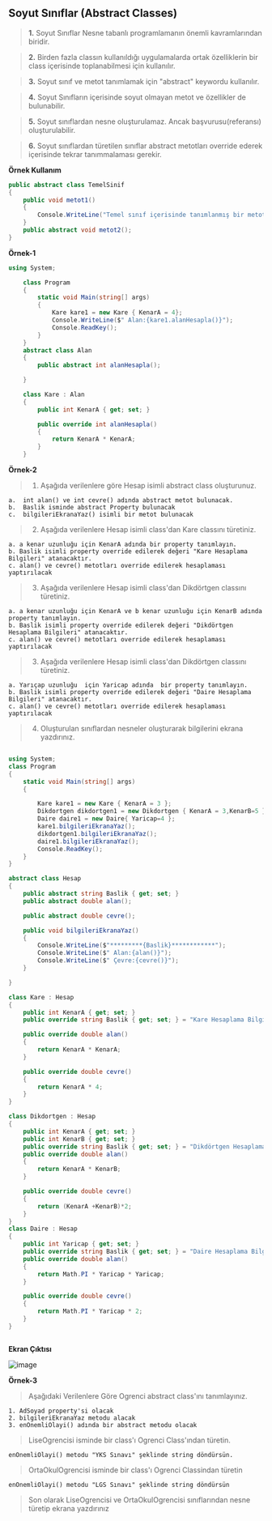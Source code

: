 ## Soyut Sınıflar (Abstract Classes) ##
> __1.__ Soyut  Sınıflar Nesne tabanlı programlamanın  önemli kavramlarından biridir. 

> __2.__ Birden fazla classın kullanıldığı uygulamalarda ortak özelliklerin bir class içerisinde toplanabilmesi için kullanılır.

> __3.__ Soyut sınıf ve metot tanımlamak için "abstract" keywordu kullanılır.

> __4.__ Soyut Sınıfların içerisinde soyut olmayan metot ve özellikler de bulunabilir.

> __5.__ Soyut sınıflardan nesne oluşturulamaz. Ancak başvurusu(referansı) oluşturulabilir.

> __6.__ Soyut sınıflardan türetilen sınıflar abstract metotları override ederek içerisinde tekrar tanımmalaması gerekir.

**Örnek Kullanım**

````csharp 
public abstract class TemelSinif
{
    public void metot1()
    {
        Console.WriteLine("Temel sınıf içerisinde tanımlanmış bir metot");
    }
    public abstract void metot2();
}
````
**Örnek-1**
```csharp
using System;

    class Program
    {
        static void Main(string[] args)
        {
            Kare kare1 = new Kare { KenarA = 4};
            Console.WriteLine($" Alan:{kare1.alanHesapla()}");
            Console.ReadKey();
        }
    }
    abstract class Alan
    {
        public abstract int alanHesapla();

    }

    class Kare : Alan
    {
        public int KenarA { get; set; }

        public override int alanHesapla()
        {
            return KenarA * KenarA;
        }
    }


```

**Örnek-2**
> 1. Aşağıda verilenlere göre Hesap isimli abstract class oluşturunuz.


    a.  int alan() ve int cevre() adında abstract metot bulunacak.
    b.  Baslik isminde abstract Property bulunacak
    c.  bilgileriEkranaYaz() isimli bir metot bulunacak
    
> 2. Aşağıda verilenlere Hesap isimli class'dan Kare classını türetiniz.

    a. a kenar uzunluğu için KenarA adında bir property tanımlayın.
    b. Baslik isimli property override edilerek değeri "Kare Hesaplama Bilgileri" atanacaktır.
    c. alan() ve cevre() metotları override edilerek hesaplaması yaptırılacak
    
> 3. Aşağıda verilenlere Hesap isimli class'dan Dikdörtgen classını türetiniz.

    a. a kenar uzunluğu için KenarA ve b kenar uzunluğu için KenarB adında  property tanımlayın.
    b. Baslik isimli property override edilerek değeri "Dikdörtgen Hesaplama Bilgileri" atanacaktır.
    c. alan() ve cevre() metotları override edilerek hesaplaması yaptırılacak
  
> 3. Aşağıda verilenlere Hesap isimli class'dan  Dikdörtgen  classını türetiniz.

    a. Yarıçap uzunluğu  için Yaricap adında  bir property tanımlayın.
    b. Baslik isimli property override edilerek değeri "Daire Hesaplama Bilgileri" atanacaktır.
    c. alan() ve cevre() metotları override edilerek hesaplaması yaptırılacak

> 4. Oluşturulan sınıflardan nesneler oluşturarak bilgilerini ekrana yazdırınız.
```csharp

using System;
class Program
{
    static void Main(string[] args)
    {

        Kare kare1 = new Kare { KenarA = 3 };
        Dikdortgen dikdortgen1 = new Dikdortgen { KenarA = 3,KenarB=5 };
        Daire daire1 = new Daire{ Yaricap=4 };
        kare1.bilgileriEkranaYaz();
        dikdortgen1.bilgileriEkranaYaz();
        daire1.bilgileriEkranaYaz();
        Console.ReadKey();
    }
}

abstract class Hesap
{
    public abstract string Baslik { get; set; }
    public abstract double alan();

    public abstract double cevre();

    public void bilgileriEkranaYaz()
    {
        Console.WriteLine($"*********{Baslik}************");
        Console.WriteLine($" Alan:{alan()}");
        Console.WriteLine($" Çevre:{cevre()}");
    }

}

class Kare : Hesap
{
    public int KenarA { get; set; }
    public override string Baslik { get; set; } = "Kare Hesaplama Bilgileri";

    public override double alan()
    {
        return KenarA * KenarA;
    }

    public override double cevre()
    {
        return KenarA * 4;
    }
}

class Dikdortgen : Hesap
{
    public int KenarA { get; set; }
    public int KenarB { get; set; }
    public override string Baslik { get; set; } = "Dikdörtgen Hesaplama Bilgileri";
    public override double alan()
    {
        return KenarA * KenarB;
    }

    public override double cevre()
    {
        return (KenarA +KenarB)*2;
    }
}
class Daire : Hesap
{
    public int Yaricap { get; set; }
    public override string Baslik { get; set; } = "Daire Hesaplama Bilgileri";
    public override double alan()
    {
        return Math.PI * Yaricap * Yaricap;
    }

    public override double cevre()
    {
        return Math.PI * Yaricap * 2;
    }
}



```

**Ekran Çıktısı**

![image](https://user-images.githubusercontent.com/28144917/146509550-b2c68678-7778-4654-89fb-0bd871a544ac.png)


**Örnek-3**

> Aşağıdaki Verilenlere Göre Ogrenci abstract class'ını tanımlayınız.

    1. AdSoyad property'si olacak
    2. bilgileriEkranaYaz metodu alacak
    3. enOnemliOlayi() adında bir abstract metodu olacak
    
> LiseOgrencisi isminde bir class'ı Ogrenci Class'ından türetin.
    
    enOnemliOlayi() metodu "YKS Sınavı" şeklinde string döndürsün.
    
> OrtaOkulOgrencisi isminde bir class'ı Ogrenci Classindan türetin
    
    enOnemliOlayi() metodu "LGS Sınavı" şeklinde string döndürsün
    
> Son olarak LiseOgrencisi ve  OrtaOkulOgrencisi  sınıflarından nesne türetip ekrana yazdırınız


